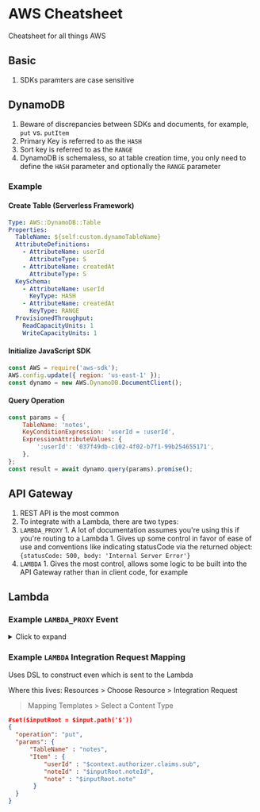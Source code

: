 # AWS Cheatsheet

Cheatsheet for all things AWS

## Basic

1. SDKs paramters are case sensitive

## DynamoDB

1. Beware of discrepancies between SDKs and documents, for example, `put` vs. `putItem`
1. Primary Key is referred to as the `HASH`
1. Sort key is referred to as the `RANGE`
1. DynamoDB is schemaless, so at table creation time, you only need to define the `HASH` 
parameter and optionally the `RANGE` parameter

### Example

#### Create Table (Serverless Framework)

```yaml
Type: AWS::DynamoDB::Table
Properties:
  TableName: ${self:custom.dynamoTableName}
  AttributeDefinitions:
    - AttributeName: userId
      AttributeType: S
    - AttributeName: createdAt
      AttributeType: S
  KeySchema:
    - AttributeName: userId
      KeyType: HASH
    - AttributeName: createdAt
      KeyType: RANGE
  ProvisionedThroughput:
    ReadCapacityUnits: 1
    WriteCapacityUnits: 1
```

#### Initialize JavaScript SDK

```js
const AWS = require('aws-sdk');
AWS.config.update({ region: 'us-east-1' });
const dynamo = new AWS.DynamoDB.DocumentClient();
```

#### Query Operation

```js
const params = {
    TableName: 'notes',
    KeyConditionExpression: 'userId = :userId',
    ExpressionAttributeValues: {
        ':userId': '037f49db-c102-4f02-b7f1-99b254655171',
    },
};
const result = await dynamo.query(params).promise();
```

## API Gateway

1. REST API is the most common
1. To integrate with a Lambda, there are two types:
  1. `LAMBDA_PROXY`
    1. A lot of documentation assumes you're using this if you're routing to a Lambda
    1. Gives up some control in favor of ease of use and conventions like indicating statusCode 
    via the returned object: `{statusCode: 500, body: 'Internal Server Error'}`
  1. `LAMBDA`
    1. Gives the most control, allows some logic to be built into the API Gateway rather than in 
    client code, for example 

## Lambda

### Example `LAMBDA_PROXY` Event

<details>
  <summary>Click to expand</summary>
  

  ```json
  {
      "resource": "/activities",
      "path": "/activities",
      "httpMethod": "POST",
      "headers": {
          "Accept": "*/*",
          "Accept-Encoding": "gzip, deflate, br",
          "Authorization": "<REMOVED>",
          "Cache-Control": "no-cache",
          "CloudFront-Forwarded-Proto": "https",
          "CloudFront-Is-Desktop-Viewer": "true",
          "CloudFront-Is-Mobile-Viewer": "false",
          "CloudFront-Is-SmartTV-Viewer": "false",
          "CloudFront-Is-Tablet-Viewer": "false",
          "CloudFront-Viewer-Country": "US",
          "Content-Type": "text/plain",
          "Host": "<REMOVED>.execute-api.us-east-1.amazonaws.com",
          "Postman-Token": "<REMOVED>",
          "User-Agent": "PostmanRuntime/7.25.0",
          "Via": "1.1 ede80d7a8b8f3860f5bfc65271bbce47.cloudfront.net (CloudFront)",
          "X-Amz-Cf-Id": "<REMOVED>",
          "X-Amzn-Trace-Id": "<REMOVED>",
          "X-Forwarded-For": "<REMOVED>",
          "X-Forwarded-Port": "443",
          "X-Forwarded-Proto": "https"
      },
      "multiValueHeaders": {
          "Accept": [
              "*/*"
          ],
          "Accept-Encoding": [
              "gzip, deflate, br"
          ],
          "Authorization": [
              "<REMOVED>"
          ],
          "Cache-Control": [
              "no-cache"
          ],
          "CloudFront-Forwarded-Proto": [
              "https"
          ],
          "CloudFront-Is-Desktop-Viewer": [
              "true"
          ],
          "CloudFront-Is-Mobile-Viewer": [
              "false"
          ],
          "CloudFront-Is-SmartTV-Viewer": [
              "false"
          ],
          "CloudFront-Is-Tablet-Viewer": [
              "false"
          ],
          "CloudFront-Viewer-Country": [
              "US"
          ],
          "Content-Type": [
              "text/plain"
          ],
          "Host": [
              "<REMOVED>.execute-api.us-east-1.amazonaws.com"
          ],
          "Postman-Token": [
              "<REMOVED>"
          ],
          "User-Agent": [
              "PostmanRuntime/7.25.0"
          ],
          "Via": [
              "<REMOVED>"
          ],
          "X-Amz-Cf-Id": [
              "<REMOVED>"
          ],
          "X-Amzn-Trace-Id": [
              "<REMOVED>"
          ],
          "X-Forwarded-For": [
              "<REMOVED>"
          ],
          "X-Forwarded-Port": [
              "443"
          ],
          "X-Forwarded-Proto": [
              "https"
          ]
      },
      "queryStringParameters": null,
      "multiValueQueryStringParameters": null,
      "pathParameters": null,
      "stageVariables": null,
      "requestContext": {
          "resourceId": "ohbrd5",
          "authorizer": {
              "claims": {
                  "at_hash": "<REMOVED>",
                  "sub": "<REMOVED>",
                  "aud": "<REMOVED>",
                  "email_verified": "true",
                  "event_id": "<REMOVED>",
                  "token_use": "id",
                  "auth_time": "1592265376",
                  "iss": "https://cognito-idp.us-east-1.amazonaws.com/<REMOVED>",
                  "cognito:username": "<REMOVED>",
                  "exp": "Tue Jun 16 00:56:16 UTC 2020",
                  "iat": "Mon Jun 15 23:56:16 UTC 2020",
                  "email": "<REMOVED>"
              }
          },
          "resourcePath": "/activities",
          "httpMethod": "POST",
          "extendedRequestId": "<REMOVED>",
          "requestTime": "16/Jun/2020:00:30:22 +0000",
          "path": "/dev/activities",
          "accountId": "<REMOVED>",
          "protocol": "HTTP/1.1",
          "stage": "dev",
          "domainPrefix": "<REMOVED>",
          "requestTimeEpoch": 1592267422277,
          "requestId": "<REMOVED>",
          "identity": {
              "cognitoIdentityPoolId": null,
              "accountId": null,
              "cognitoIdentityId": null,
              "caller": null,
              "sourceIp": "<REMOVED>",
              "principalOrgId": null,
              "accessKey": null,
              "cognitoAuthenticationType": null,
              "cognitoAuthenticationProvider": null,
              "userArn": null,
              "userAgent": "PostmanRuntime/7.25.0",
              "user": null
          },
          "domainName": "<REMOVED>.execute-api.us-east-1.amazonaws.com",
          "apiId": "<REMOVED>"
      },
      "body": "{\r\n    \"createdAt\": \"2020-06-15T23:56:39.724Z\",\r\n    \"type\": \"EAT\"\r\n}",
      "isBase64Encoded": false
  }
  ```
</details>

### Example `LAMBDA` Integration Request Mapping

Uses DSL to construct even which is sent to the Lambda

Where this lives: Resources > Choose Resource > Integration Request
 > Mapping Templates > Select a Content Type

```json
#set($inputRoot = $input.path('$'))
{
  "operation": "put",
  "params": {
      "TableName" : "notes",
      "Item" : {
          "userId" : "$context.authorizer.claims.sub",
          "noteId" : "$inputRoot.noteId",
          "note" : "$inputRoot.note"
       }
  }
}
```
